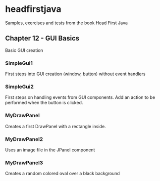 # headfirstjava
Samples, exercises and tests from the book Head First Java

## Chapter 12 - GUI Basics
Basic GUI creation

### SimpleGui1
First steps into GUI creation (window, button) without event handlers

### SimpleGui2
First steps on handling events from GUI components.
Add an action to be performed when the button is clicked.

### MyDrawPanel
Creates a first DrawPanel with a rectangle inside.

### MyDrawPanel2
Uses an image file in the JPanel component

### MyDrawPanel3
Creates a random colored oval over a black background